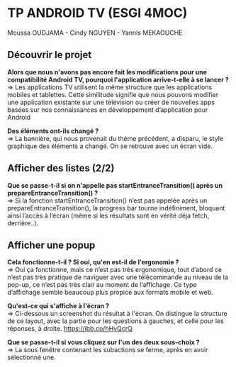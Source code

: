 # TP ANDROID TV (ESGI 4MOC)
Moussa OUDJAMA - Cindy NGUYEN - Yannis MEKAOUCHE


## Découvrir le projet
**Alors que nous n'avons pas encore fait les modifications pour une compatibilité Android TV, pourquoi l'application arrive-t-elle à se lancer ?**
<br>
=> Les applications TV utilisent la même structure que les applications mobiles et tablettes.
Cette similitude signifie que nous pouvons modifier une application existante sur une télévision ou créer de nouvelles apps basées sur nos connaissances en développement d’application pour Android

**Des éléments ont-ils changé ?**
<br>
=> La bannière, qui nous provenait du thème précédent, a disparu, le style graphique des éléments a changé. On se retrouve avec un écran vide.

## Afficher des listes (2/2)
**Que se passe-t-il si on n'appelle pas startEntranceTransition() après un prepareEntranceTransition() ?**
<br>
=> Si la fonction startEntranceTransition() n’est pas appelée après un prepareEntranceTransition(), la progress bar tourne indéfiniment, bloquant ainsi l’accès à l’écran (même si les résultats sont en vérité déja fetch, derrière..). 

## Afficher une popup
**Cela fonctionne-t-il ? Si oui, qu'en est-il de l'ergonomie ?**
<br>
=> Oui ça fonctionne, mais ce n’est pas très ergonomique, tout d’abord ce n’est pas très pratique de naviguer avec une télécommande au niveau de la pop-up,
ce n’est pas très clair au moment de l’affichage. Ce type d’affichage semble beaucoup plus propice aux formats mobile et web.


**Qu'est-ce qui s'affiche à l'écran ?**
<br>
=> Ci-dessous un screenshot du résultat à l'écran. On distingue la structure de ce layout, avec la partie pour les questions à gauches, et celle pour les réponses, à droite.
https://ibb.co/hHvQcrQ

**Que se passe-t-il si vous cliquez sur l'un des deux sous-choix ?**
<br>
=> La sous fenêtre contenant les subactions se ferme, après en avoir sélectionné une.







